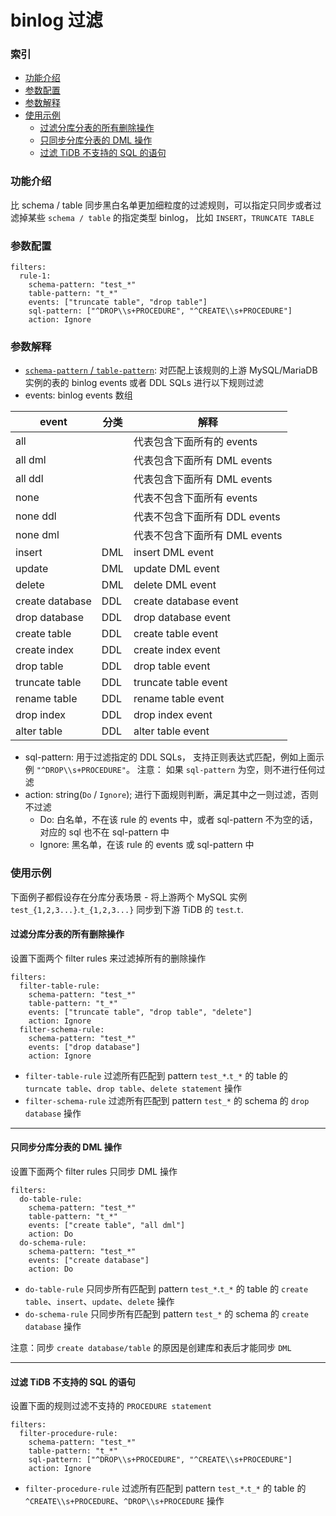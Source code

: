 binlog 过滤
===

### 索引
- [功能介绍](#功能介绍)
- [参数配置](#参数配置)
- [参数解释](#参数解释)
- [使用示例](#使用示例)
  - [过滤分库分表的所有删除操作](#过滤分库分表的所有删除操作)
  - [只同步分库分表的 DML 操作](#只同步分库分表的-DML-操作)
  - [过滤 TiDB 不支持的 SQL 的语句](#过滤-TiDB-不支持的-SQL-的语句)

### 功能介绍

比 schema / table 同步黑白名单更加细粒度的过滤规则，可以指定只同步或者过滤掉某些 `schema / table` 的指定类型 binlog， 比如 `INSERT`，`TRUNCATE TABLE`

### 参数配置

```
filters:
  rule-1:
    schema-pattern: "test_*"
    ​table-pattern: "t_*"
    ​events: ["truncate table", "drop table"]
    sql-pattern: ["^DROP\\s+PROCEDURE", "^CREATE\\s+PROCEDURE"]
    ​action: Ignore
```

### 参数解释

- [`schema-pattern` / `table-pattern`](./table-selector.md): 对匹配上该规则的上游 MySQL/MariaDB 实例的表的 binlog events 或者 DDL SQLs 进行以下规则过滤
- events: binlog events 数组

| event           | 分类 | 解释                           |
| --------------- | ---- | ----------------------------- |
| all             |      | 代表包含下面所有的 events        |
| all dml         |      | 代表包含下面所有 DML events     |
| all ddl         |      | 代表包含下面所有 DML events     |
| none            |      | 代表不包含下面所有 events        |
| none ddl        |      | 代表不包含下面所有 DDL events    |
| none dml        |      | 代表不包含下面所有 DML events    |
| insert          | DML  | insert DML event              |
| update          | DML  | update DML event              |
| delete          | DML  | delete DML event              |
| create database | DDL  | create database event         |
| drop database   | DDL  | drop database event           |
| create table    | DDL  | create table event            |
| create index    | DDL  | create index event            |
| drop table      | DDL  | drop table event              |
| truncate table  | DDL  | truncate table event          |
| rename table    | DDL  | rename table event            |
| drop index      | DDL  | drop index event              |
| alter table     | DDL  | alter table event             |
- sql-pattern: 用于过滤指定的 DDL SQLs， 支持正则表达式匹配，例如上面示例 `"^DROP\\s+PROCEDURE"`。 注意： 如果 `sql-pattern` 为空，则不进行任何过滤
- action: string(`Do` / `Ignore`);  进行下面规则判断，满足其中之一则过滤，否则不过滤
    - Do: 白名单，不在该 rule 的 events 中，或者 sql-pattern 不为空的话，对应的 sql 也不在 sql-pattern 中
    - Ignore: 黑名单，在该 rule 的 events 或 sql-pattern 中

### 使用示例

下面例子都假设存在分库分表场景 - 将上游两个 MySQL 实例 `test_{1,2,3...}`.`t_{1,2,3...}` 同步到下游 TiDB 的 `test`.`t`.

#### 过滤分库分表的所有删除操作

设置下面两个 filter rules 来过滤掉所有的删除操作
```
filters:
  filter-table-rule:
    schema-pattern: "test_*"
    table-pattern: "t_*"
    events: ["truncate table", "drop table", "delete"]
    action: Ignore
  filter-schema-rule:
    schema-pattern: "test_*"
    events: ["drop database"]
    action: Ignore
```

- `filter-table-rule` 过滤所有匹配到 pattern `test_*`.`t_*` 的 table 的 `turncate table`、`drop table`、`delete statement` 操作
- `filter-schema-rule` 过滤所有匹配到 pattern `test_*` 的 schema 的 `drop database` 操作

***

#### 只同步分库分表的 DML 操作

设置下面两个 filter rules 只同步 DML 操作
```
filters:
  do-table-rule:
    schema-pattern: "test_*"
    table-pattern: "t_*"
    events: ["create table", "all dml"]
    action: Do
  do-schema-rule:
    schema-pattern: "test_*"
    events: ["create database"]
    action: Do
```

- `do-table-rule` 只同步所有匹配到 pattern `test_*`.`t_*` 的 table 的 `create table`、`insert`、`update`、`delete` 操作
- `do-schema-rule` 只同步所有匹配到 pattern `test_*` 的 schema 的 `create database` 操作

注意：同步 `create database/table` 的原因是创建库和表后才能同步 `DML`

***

#### 过滤 TiDB 不支持的 SQL 的语句

设置下面的规则过滤不支持的 `PROCEDURE statement`
```
filters:
  filter-procedure-rule:
    schema-pattern: "test_*"
    table-pattern: "t_*"
    sql-pattern: ["^DROP\\s+PROCEDURE", "^CREATE\\s+PROCEDURE"]
    action: Ignore
```

- `filter-procedure-rule` 过滤所有匹配到 pattern `test_*`.`t_*` 的 table 的 `^CREATE\\s+PROCEDURE`、`^DROP\\s+PROCEDURE` 操作